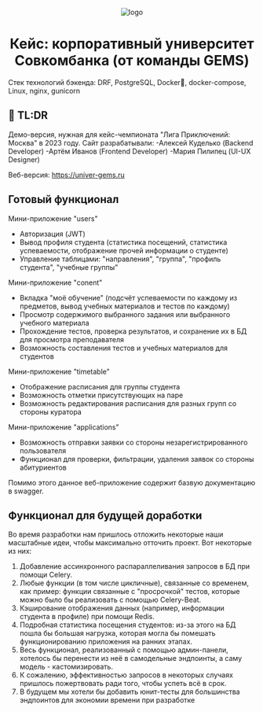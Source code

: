 <p align="center">
  <img src="https://sun9-21.userapi.com/impg/cPGcvTz3BIhOEKkqmCY6n4TRp_QucnlHUjO9pw/1iAQfH79NqI.jpg?size=552x347&quality=96&sign=4279860d4e6141679593966c2ad3f2ae&type=album" alt="logo">
</p>

<h1 align="center">Кейс: корпоративный университет Совкомбанка (от команды GEMS)</h1>


Стек технологий бэкенда: DRF, PostgreSQL, Docker🐳, docker-compose, Linux, nginx, gunicorn
##  :speech_balloon: TL:DR 

Демо-версия, нужная для кейс-чемпионата "Лига Приключений: Москва" в 2023 году. 
Сайт разрабатывали:
-Алексей Куделько (Backend Developer)
-Артём Иванов (Frontend Developer)
-Мария Пилипец (UI-UX Designer)

Веб-версия: https://univer-gems.ru


## Готовый функционал

Мини-приложение "users"
* Авторизация (JWT)
* Вывод профиля студента (статистика посещений, статистика успеваемости, отображение прочей информации о студенте)
* Управление таблицами: "направления", "группа", "профиль студента", "учебные группы"

Мини-приложение "conent"
* Вкладка "моё обучение" (подсчёт успеваемости по каждому из предметов, вывод учебных материалов и тестов по каждому)
* Просмотр содержимого выбранного задания или выбранного учебного материала
* Прохождение тестов, проверка результатов, и сохранение их в БД для просмотра преподавателя
* Возможность составления тестов и учебных материалов для студентов

Мини-приложение "timetable"
* Отображение расписания для группы студента
* Возможность отметки присутствующих на паре
* Возможность редактирования расписания для разных групп со стороны куратора

Мини-приложение "applications"
* Возможность отправки заявки со стороны незарегистрированного пользователя
* Функционал для проверки, фильтрации, удаления заявок со стороны абитуриентов
 
 Помимо этого данное веб-приложение содержит базвую документацию в swagger.

## Функционал для будущей доработки

Во время разработки нам пришлось отложить некоторые наши масштабные идеи, чтобы максимально отточить проект. Вот некоторые из них:
1) Добавление ассинхронного распараллеливания запросов в БД при помощи Celery.
2) Любые функции (в том числе цикличные), связанные со временем, как пример: функции связанные с "просрочкой" тестов, которые можно было бы реализовать с помощью Celery-Beat.
3) Кэширование отображения данных (например, информации студента в профиле) при помощи Redis.
4) Подробная статистика посещения студентов: из-за этого на БД пошла бы большая нагрузка, которая могла бы помешать функционированию приложения на ранних этапах.
5) Весь функционал, реализованный с помощью админ-панели, хотелось бы перенести из неё в самодельные эндпоинты, а саму модель - кастомизировать.
6) К сожалению, эффективностью запросов в некоторых случаях пришлось пожертвовать ради того, чтобы успеть всё в срок.
7) В будущем мы хотели бы добавить юнит-тесты для большинства эндпоинтов для экономии времени при разработке

